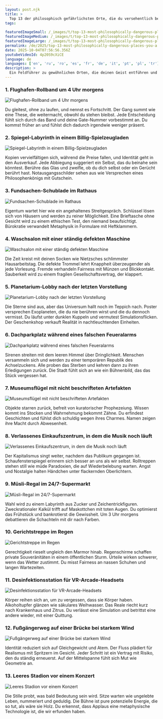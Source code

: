 ```yaml
---
layout: post.njk
title: >
  Top 13 der philosophisch gefährlichsten Orte, die du versehentlich besuchst
tags:
  
featuredImageSmall: /_images/t/top-13-most-philosophically-dangerous-places-you-a-cover-de-small.webp
featuredImageMedium: /_images/t/top-13-most-philosophically-dangerous-places-you-a-cover-de-medium.webp
featuredImageLarge: /_images/t/top-13-most-philosophically-dangerous-places-you-a-cover-de-large.webp
permalink: /de/2025/top-13-most-philosophically-dangerous-places-you-a.html
date: 2025-10-04T07:56:56.356Z
youtubeVideoId: 4p20S9cXiCE
language: de
languages: ['en', 'ru', 'ro', 'es', 'fr', 'de', 'it', 'pt', 'pl', 'tr']
description: >
  Ein Feldführer zu gewöhnlichen Orten, die deinen Geist entführen und Metaphysik einschmuggeln. Jeder Ort kippt deine Intuition und lässt den Alltag simuliert erscheinen. Gerüchteweise verursachen sie Epiphanien, leichte Schwindelgefühle und Selbstgespräche. Mit Neugier verwenden und einen Notfallplan für deine Überzeugungen bereithalten.
---
```


### 1. Flughafen-Rollband um 4 Uhr morgens

![Flughafen-Rollband um 4 Uhr morgens](/_images/a/a253d36c593eb22d656a9cddd4d1387d-medium.webp)

Du gleitest, ohne zu laufen, und nennst es Fortschritt. Der Gang summt wie eine These, die weitermacht, obwohl du stehen bleibst. Jede Entscheidung fühlt sich durch das Band und deine Gate-Nummer vorbestimmt an. Du kommst früher an und fühlst dich dadurch irgendwie weniger präsent.

### 2. Spiegel-Labyrinth in einem Billig-Spielzeugladen

![Spiegel-Labyrinth in einem Billig-Spielzeugladen](/_images/3/38b14972c193bcd13acc7b4cb8e8b69f-medium.webp)

Kopien vervielfältigen sich, während die Preise fallen, und Identität geht in den Ausverkauf. Jede Abbiegung suggeriert ein Selbst, das du beinahe sein könntest. Berühre das Glas und zweifle, ob du dich selbst oder ein Gerücht berührt hast. Notausgangsschilder sehen aus wie Versprechen eines Philosophenkönigs mit Gutschein.

### 3. Fundsachen-Schublade im Rathaus

![Fundsachen-Schublade im Rathaus](/_images/4/44e8c6f75b6befe614833a67e686e019-medium.webp)

Eigentum wartet hier wie ein angehaltenes Streitgespräch. Schlüssel lösen sich von Häusern und werden zu reiner Möglichkeit. Eine Brieftasche ohne Gesicht wird zu einem ethischen Test, den niemand beaufsichtigt. Bürokratie verwandelt Metaphysik in Formulare mit Heftklammern.

### 4. Waschsalon mit einer ständig defekten Maschine

![Waschsalon mit einer ständig defekten Maschine](/_images/8/88a908cdbc8336c02f4a35ca5396ecac-medium.webp)

Die Zeit kreist mit deinen Socken wie Nietzsches schlimmster Hausarbeitstag. Die defekte Trommel lehrt Knappheit überzeugender als jede Vorlesung. Fremde verhandeln Fairness mit Münzen und Blickkontakt. Sauberkeit wird zu einem fragilen Gesellschaftsvertrag, der klappert.

### 5. Planetarium-Lobby nach der letzten Vorstellung

![Planetarium-Lobby nach der letzten Vorstellung](/_images/4/489febf086d5b86be68413e07b9b370f-medium.webp)

Die Sterne sind aus, aber das Universum hallt noch im Teppich nach. Poster versprechen Exoplaneten, die du nie berühren wirst und die du dennoch vermisst. Du läufst unter dunklen Kuppeln und vermutest Simulationsflicken. Der Geschenkshop verkauft Realität in nachtleuchtenden Einheiten.

### 6. Dachparkplatz während eines falschen Feueralarms

![Dachparkplatz während eines falschen Feueralarms](/_images/1/1f267cd1de6310d151cb9cfec1579713-medium.webp)

Sirenen streiten mit dem leeren Himmel über Dringlichkeit. Menschen versammeln sich und werden zu einer temporären Republik des Achselzuckens. Alle proben das Sterben und kehren dann zu ihren Erledigungen zurück. Die Stadt fühlt sich an wie ein Bühnenbild, das das Stück vergessen hat.

### 7. Museumsflügel mit nicht beschrifteten Artefakten

![Museumsflügel mit nicht beschrifteten Artefakten](/_images/4/48104f15aba53297c5185f0025bffaaf-medium.webp)

Objekte starren zurück, befreit von kuratorischer Prophezeiung. Wissen kommt ins Stocken und Wahrnehmung bekommt Zähne. Du erfindest Geschichten und fühlst dich schuldig wegen ihres Charmes. Namen zeigen ihre Macht durch Abwesenheit.

### 8. Verlassenes Einkaufszentrum, in dem die Musik noch läuft

![Verlassenes Einkaufszentrum, in dem die Musik noch läuft](/_images/5/5d6e594e9bf5db319c9036431e5242fc-medium.webp)

Der Kapitalismus singt weiter, nachdem das Publikum gegangen ist. Schaufensterspiegel erinnern sich besser an uns als wir selbst. Rolltreppen stehen still wie müde Paradoxien, die auf Wiederbelebung warten. Angst und Nostalgie halten Händchen unter flackernden Oberlichtern.

### 9. Müsli-Regal im 24/7-Supermarkt

![Müsli-Regal im 24/7-Supermarkt](/_images/3/37c1152526f0872aa65ba33641b8f583-medium.webp)

Wahl wird zu einem Labyrinth aus Zucker und Zeichentrickfiguren. Zweckrationaler Kalkül trifft auf Maskottchen mit toten Augen. Du optimierst das Frühstück und bankrotierst die Gewissheit. Um 3 Uhr morgens debattieren die Schachteln mit dir nach Farben.

### 10. Gerichtstreppe im Regen

![Gerichtstreppe im Regen](/_images/6/6e84fca83b69cac661521fb9822aa7c2-medium.webp)

Gerechtigkeit rieselt ungleich den Marmor hinab. Regenschirme schaffen private Souveränitäten in einem öffentlichen Sturm. Urteile wirken schwerer, wenn das Wetter zustimmt. Du misst Fairness an nassen Schuhen und langen Wartezeiten.

### 11. Desinfektionsstation für VR-Arcade-Headsets

![Desinfektionsstation für VR-Arcade-Headsets](/_images/e/ea87c906810ba1a083ad080bdba2eea4-medium.webp)

Körper reihen sich an, um zu vergessen, dass sie Körper haben. Alkoholtupfer glänzen wie säkulares Weihwasser. Das Reale riecht kurz nach Krankenhaus und Zitrus. Du verlässt eine Simulation und betrittst eine andere wieder, mit einer Quittung.

### 12. Fußgängerweg auf einer Brücke bei starkem Wind

![Fußgängerweg auf einer Brücke bei starkem Wind](/_images/e/e112a0c3f0ca8e1ed2465c9517c8fcb2-medium.webp)

Identität reduziert sich auf Gleichgewicht und Atem. Der Fluss plädiert für Realismus mit Spritzern im Gesicht. Jeder Schritt ist ein Vertrag mit Risiko, den du ständig erneuerst. Auf der Mittelspanne fühlt sich Mut wie Geometrie an.

### 13. Leeres Stadion vor einem Konzert

![Leeres Stadion vor einem Konzert](/_images/5/583433f9ccbaeaad39c79cbd80020784-medium.webp)

Die Stille probt, was bald Bedeutung sein wird. Sitze warten wie ungelebte Leben, nummeriert und geduldig. Die Bühne ist pure potenzielle Energie, die so tut, als wäre sie Holz. Du erkennst, dass Applaus eine metaphysische Technologie ist, die wir erfunden haben.

